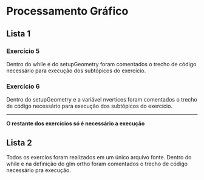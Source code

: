 # Processamento Gráfico

## Lista 1

### Exercício 5

Dentro do while e do setupGeometry foram comentados o trecho de código necessário para execução dos subtópicos do exercício.

### Exercício 6

Dentro do setupGeometry e a variável nvertices foram comentados o trecho de código necessário para execução dos subtópicos do exercício.

-------------------------------------------------------------
**O restante dos exercícios só é necessário a execução**

## Lista 2

Todos os exercíos foram realizados em um único arquivo fonte. Dentro do while e na definição do glm ortho foram comentados o trecho de código necessário pra execução.